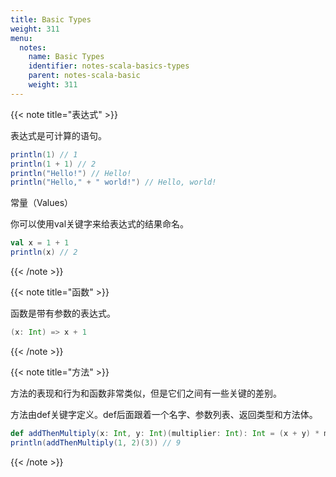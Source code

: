 ```yaml
---
title: Basic Types
weight: 311
menu:
  notes:
    name: Basic Types
    identifier: notes-scala-basics-types
    parent: notes-scala-basic
    weight: 311
---
```

<!-- 基础 -->

{{< note title="表达式" >}}

表达式是可计算的语句。
```scala
println(1) // 1
println(1 + 1) // 2
println("Hello!") // Hello!
println("Hello," + " world!") // Hello, world!
```
常量（Values）

你可以使用val关键字来给表达式的结果命名。
```scala
val x = 1 + 1
println(x) // 2
```

{{< /note >}}


{{< note title="函数" >}}

函数是带有参数的表达式。
```scala
(x: Int) => x + 1
```
{{< /note >}}

{{< note title="方法" >}}

方法的表现和行为和函数非常类似，但是它们之间有一些关键的差别。

方法由def关键字定义。def后面跟着一个名字、参数列表、返回类型和方法体。
```scala
def addThenMultiply(x: Int, y: Int)(multiplier: Int): Int = (x + y) * multiplier
println(addThenMultiply(1, 2)(3)) // 9
```
{{< /note >}}
